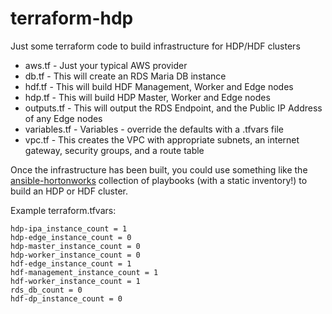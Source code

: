 # terraform-hdp

Just some terraform code to build infrastructure for HDP/HDF clusters

- aws.tf - Just your typical AWS provider
- db.tf - This will create an RDS Maria DB instance
- hdf.tf - This will build HDF Management, Worker and Edge nodes
- hdp.tf - This will build HDP Master, Worker and Edge nodes
- outputs.tf - This will output the RDS Endpoint, and the Public IP Address of any Edge nodes
- variables.tf - Variables - override the defaults with a .tfvars file
- vpc.tf - This creates the VPC with appropriate subnets, an internet gateway, security groups, and a route table

Once the infrastructure has been built, you could use something like the [ansible-hortonworks](https://github.com/hortonworks/ansible-hortonworks) collection of playbooks (with a static inventory!) to build an HDP or HDF cluster.

Example terraform.tfvars:

```
hdp-ipa_instance_count = 1
hdp-edge_instance_count = 0
hdp-master_instance_count = 0
hdp-worker_instance_count = 0
hdf-edge_instance_count = 1
hdf-management_instance_count = 1
hdf-worker_instance_count = 1
rds_db_count = 0
hdf-dp_instance_count = 0
```
